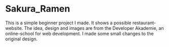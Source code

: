 # Sakura_Ramen

This is a simple beginner project I made. It shows a possible restaurant-website. The idea, design and images are from the Developer Akademie, an online-school for web development. I made some small changes to the original design.
